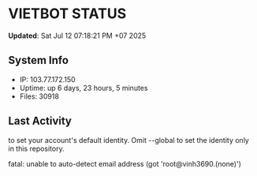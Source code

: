 # VIETBOT STATUS
**Updated**: Sat Jul 12 07:18:21 PM +07 2025

## System Info
- IP: 103.77.172.150
- Uptime: up 6 days, 23 hours, 5 minutes
- Files: 30918

## Last Activity

to set your account's default identity.
Omit --global to set the identity only in this repository.

fatal: unable to auto-detect email address (got 'root@vinh3690.(none)')
